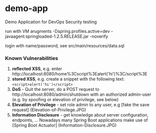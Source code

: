 # demo-app
Demo Application for DevOps Security testing 

run with VM arugments
-Dspring.profiles.active=dev -javaagent:springloaded-1.2.5.RELEASE.jar -noverify

login with name/password, see src/main/resources/data.sql

### Known Vulnerabilities
1. **reflected XSS**, e.g. enter http://localhost:8080/home%3Cscript%3Ealert('hi')%3C/script%3E
2. **stored XSS**, e.g. create a snippet with the following text: ```<script>alert('hi')</script>```
3. **DoS** - Quit the server, do a POST request to http://localhost:8080/admin/shutdown with an authorized admin-user (e.g. by spoofing or elevation of privilege, see below)
4. **Elevation of Privilege** - set role admin to any user, e.g [fake the save request] (Elevation-of-Privilege.JPG)
5. **Information Disclosure** - get knowledge about server configuration, endpoints, ... Nowadays many Spring Boot applications make use of [Spring Boot Actuator] (Information-Disclosure.JPG) 
